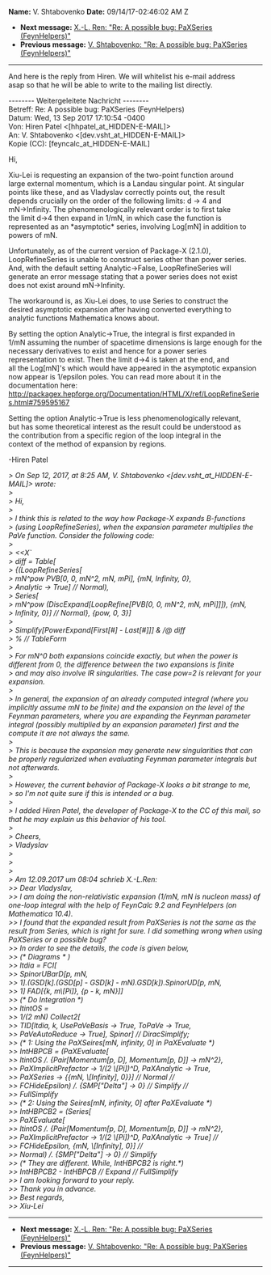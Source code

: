 **Name:** V. Shtabovenko
**Date:** 09/14/17-02:46:02 AM Z

  - **Next message:** [X.-L. Ren: "Re: A possible bug: PaXSeries
    (FeynHelpers)"](1319.html)
  - **Previous message:** [V. Shtabovenko: "Re: A possible bug:
    PaXSeries (FeynHelpers)"](1317.html)

-----

And here is the reply from Hiren. We will whitelist his e-mail address  
asap so that he will be able to write to the mailing list directly.  

\-------- Weitergeleitete Nachricht --------  
Betreff: Re: A possible bug: PaXSeries (FeynHelpers)  
Datum: Wed, 13 Sep 2017 17:10:54 -0400  
Von: Hiren Patel
\<[hhpatel_at_HIDDEN-E-MAIL]\>  
An: V. Shtabovenko
\<[dev.vsht_at_HIDDEN-E-MAIL]\>  
Kopie (CC):
[feyncalc_at_HIDDEN-E-MAIL]  

Hi,  

Xiu-Lei is requesting an expansion of the two-point function around  
large external momentum, which is a Landau singular point. At singular  
points like these, and as Vladyslav correctly points out, the result  
depends crucially on the order of the following limits: d -\> 4 and  
mN-\>Infinity. The phenomenologically relevant order is to first take  
the limit d-\>4 then expand in 1/mN, in which case the function is  
represented as an \*asymptotic\* series, involving Log[mN] in
addition to  
powers of mN.  

Unfortunately, as of the current version of Package-X (2.1.0),  
LoopRefineSeries is unable to construct series other than power
series.  
And, with the default setting Analytic-\>False, LoopRefineSeries will  
generate an error message stating that a power series does not exist  
does not exist around mN-\>Infinity.  

The workaround is, as Xiu-Lei does, to use Series to construct the  
desired asymptotic expansion after having converted everything to  
analytic functions Mathematica knows about.  

By setting the option Analytic-\>True, the integral is first expanded
in  
1/mN assuming the number of spacetime dimensions is large enough for
the  
necessary derivatives to exist and hence for a power series  
representation to exist. Then the limit d-\>4 is taken at the end, and  
all the Log[mN]'s which would have appeared in the asymptotic
expansion  
now appear is 1/epsilon poles. You can read more about it in the  
documentation here:  
<http://packagex.hepforge.org/Documentation/HTML/X/ref/LoopRefineSeries.html#759595167>  

Setting the option Analytic-\>True is less phenomenologically
relevant,  
but has some theoretical interest as the result could be understood as  
the contribution from a specific region of the loop integral in the  
context of the method of expansion by regions.  

\-Hiren Patel  

*\> On Sep 12, 2017, at 8:25 AM, V. Shtabovenko
\<[dev.vsht_at_HIDDEN-E-MAIL]\>
wrote:*  
*\>*  
*\> Hi,*  
*\>*  
*\> I think this is related to the way how Package-X expands
B-functions*  
*\> (using LoopRefineSeries), when the expansion parameter multiplies
the PaVe function. Consider the following code:*  
*\>*  
*\> <<X\`*  
*\> diff = Table[*  
*\> {(LoopRefineSeries[*  
*\> mN^pow PVB[0, 0, mN^2, mN, mPi], {mN, Infinity, 0},*  
*\> Analytic -\> True] // Normal),*  
*\> Series[*  
*\> mN^pow (DiscExpand[LoopRefine[PVB[0, 0, mN^2, mN,
mPi]]]), {mN,*  
*\> Infinity, 0}] // Normal}, {pow, 0, 3}]*  
*\>*  
*\> Simplify[PowerExpand[First[\#] -
Last[\#]]] & /@ diff*  
*\> % // TableForm*  
*\>*  
*\> For mN^0 both expansions coincide exactly, but when the power is
different from 0, the difference between the two expansions is finite*  
*\> and may also involve IR singularities. The case pow=2 is relevant
for your expansion.*  
*\>*  
*\> In general, the expansion of an already computed integral (where you
implicitly assume mN to be finite) and the expansion on the level of the
Feynman parameters, where you are expanding the Feynman parameter
integral (possibly multiplied by an expansion parameter) first and the
compute it are not always the same.*  
*\>*  
*\> This is because the expansion may generate new singularities that
can be properly regularized when evaluating Feynman parameter integrals
but not afterwards.*  
*\>*  
*\> However, the current behavior of Package-X looks a bit strange to
me,*  
*\> so I'm not quite sure if this is intended or a bug.*  
*\>*  
*\> I added Hiren Patel, the developer of Package-X to the CC of this
mail, so that he may explain us this behavior of his tool.*  
*\>*  
*\> Cheers,*  
*\> Vladyslav*  
*\>*  
*\>*  
*\>*  
*\> Am 12.09.2017 um 08:04 schrieb X.-L.Ren:*  
*\>\> Dear Vladyslav,*  
*\>\> I am doing the non-relativistic expansion (1/mN, mN is nucleon
mass) of one-loop integral with the help of FeynCalc 9.2 and FeynHelpers
(on Mathematica 10.4).*  
*\>\> I found that the expanded result from PaXSeries is not the same as
the result from Series, which is right for sure. I did something wrong
when using PaXSeries or a possible bug?*  
*\>\> In order to see the details, the code is given below,*  
*\>\> (\* Diagrams \* )*  
*\>\> ltdia = FCI[*  
*\>\> SpinorUBarD[p, mN,*  
*\>\> 1].(GSD[k].(GSD[p] - GSD[k] -
mN).GSD[k]).SpinorUD[p, mN,*  
*\>\> 1] FAD[{k, m\\[Pi]}, {p - k, mN}]]*  
*\>\> (\* Do Integration \*)*  
*\>\> ltintOS =*  
*\>\> 1/(2 mN) Collect2[*  
*\>\> TID[ltdia, k, UsePaVeBasis -\> True, ToPaVe -\> True,*  
*\>\> PaVeAutoReduce -\> True], Spinor] // DiracSimplify;*  
*\>\> (\* 1: Using the PaXSeires[mN, infinity, 0] in PaXEvaluate
\*)*  
*\>\> IntHBPCB = (PaXEvaluate[*  
*\>\> ltintOS /. {Pair[Momentum[p, D], Momentum[p,
D]] -\> mN^2},*  
*\>\> PaXImplicitPrefactor -\> 1/(2 \\[Pi])^D, PaXAnalytic -\>
True,*  
*\>\> PaXSeries -\> {{mN, \\[Infinity], 0}}] // Normal //*  
*\>\> FCHideEpsilon) /. {SMP["Delta"] -\> 0} // Simplify //*  
*\>\> FullSimplify*  
*\>\> (\* 2: Using the Seires[mN, infinity, 0] after PaXEvaluate
\*)*  
*\>\> IntHBPCB2 = (Series[*  
*\>\> PaXEvaluate[*  
*\>\> ltintOS /. {Pair[Momentum[p, D], Momentum[p,
D]] -\> mN^2},*  
*\>\> PaXImplicitPrefactor -\> 1/(2 \\[Pi])^D, PaXAnalytic -\>
True] //*  
*\>\> FCHideEpsilon, {mN, \\[Infinity], 0}] //*  
*\>\> Normal) /. {SMP["Delta"] -\> 0} // Simplify*  
*\>\> (\* They are different. While, IntHBPCB2 is right.\*)*  
*\>\> IntHBPCB2 - IntHBPCB // Expand // FullSimplify*  
*\>\> I am looking forward to your reply.*  
*\>\> Thank you in advance.*  
*\>\> Best regards,*  
*\>\> Xiu-Lei*  

-----

  - **Next message:** [X.-L. Ren: "Re: A possible bug: PaXSeries
    (FeynHelpers)"](1319.html)
  - **Previous message:** [V. Shtabovenko: "Re: A possible bug:
    PaXSeries (FeynHelpers)"](1317.html)

-----

